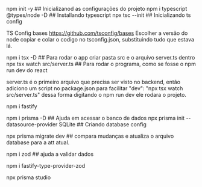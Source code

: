 
npm init -y ## Inicializanod as configurações do projeto
npm i typescript @types/node -D ## Installando typescript
npx tsc --init ## Inicializando ts config


TS Config bases
https://github.com/tsconfig/bases
Escolher a versão do node copiar e colar o codigo no tsconfig.json, substituindo tudo que estava lá.

npm i tsx -D ## Para rodar o app
criar pasta src e o arquivo server.ts dentro
npx tsx watch src/server.ts ## Para rodar o programa, como se fosse o npm run dev do react

server.ts é o primeiro arquivo que precisa ser visto no backend, então adiciono um script no package.json para facilitar
"dev": "npx tsx watch src/server.ts"
dessa forma digitando o     npm run dev     ele rodara o projeto.

npm i fastify



npm i prisma -D ## Ajuda em acessar o banco de dados
npx prisma init --datasource-provider SQLite ## Criando database config

npx prisma migrate dev ## compara mudanças e atualiza o arquivo database para a att atual.

npm i zod ## ajuda a validar dados

npm i fastify-type-provider-zod

npx prisma studio